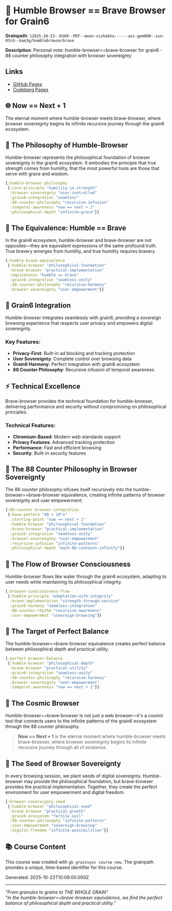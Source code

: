 # 🌾 Humble Browser == Brave Browser for Grain6

**Grainpath**: `12025-10-23--0309--PDT--moon-vishakha------asc-gem000--sun-03rd--kae3g/humblebrowserbrave`

**Description**: Personal note: humble-browser==brave-browser for grain6 - 88 counter philosophy integration with browser sovereignty

## Links

- [GitHub Pages](https://kae3g.github.io/grainkae3g/12025-10-23--0309--PDT--moon-vishakha------asc-gem000--sun-03rd--kae3g/humblebrowserbrave/)
- [Codeberg Pages](https://kae3g.codeberg.page/grainkae3g/12025-10-23--0309--PDT--moon-vishakha------asc-gem000--sun-03rd--kae3g/humblebrowserbrave/)

## 🌐 Now == Next + 1

The eternal moment where humble-browser meets brave-browser, where browser sovereignty begins its infinite recursive journey through the grain6 ecosystem.

## 🙏 The Philosophy of Humble-Browser

Humble-browser represents the philosophical foundation of browser sovereignty in the grain6 ecosystem. It embodies the principle that true strength comes from humility, that the most powerful tools are those that serve with grace and wisdom.

```clojure
{:humble-browser-philosophy
 {:core-principle "humility-in-strength"
  :browser-sovereignty "user-controlled"
  :grain6-integration "seamless"
  :88-counter-philosophy "recursive-infusion"
  :temporal-awareness "now == next + 1"
  :philosophical-depth "infinite-grace"}}
```

## 🦁 The Equivalence: Humble == Brave

In the grain6 ecosystem, humble-browser and brave-browser are not opposites—they are equivalent expressions of the same profound truth. True bravery emerges from humility, and true humility requires bravery.

```clojure
{:humble-brave-equivalence
 {:humble-browser "philosophical-foundation"
  :brave-browser "practical-implementation"
  :equivalence "humble == brave"
  :grain6-integration "seamless-unity"
  :88-counter-philosophy "recursive-harmony"
  :browser-sovereignty "user-empowerment"}}
```

## 🌾 Grain6 Integration

Humble-browser integrates seamlessly with grain6, providing a sovereign browsing experience that respects user privacy and empowers digital sovereignty.

### Key Features:
- **Privacy-First**: Built-in ad blocking and tracking protection
- **User Sovereignty**: Complete control over browsing data
- **Grain6 Harmony**: Perfect integration with grain6 ecosystem
- **88 Counter Philosophy**: Recursive infusion of temporal awareness

## ⚡ Technical Excellence

Brave-browser provides the technical foundation for humble-browser, delivering performance and security without compromising on philosophical principles.

### Technical Features:
- **Chromium-Based**: Modern web standards support
- **Privacy Features**: Advanced tracking protection
- **Performance**: Fast and efficient browsing
- **Security**: Built-in security features

## 🔄 The 88 Counter Philosophy in Browser Sovereignty

The 88 counter philosophy infuses itself recursively into the humble-browser==brave-browser equivalence, creating infinite patterns of browser sovereignty and user empowerment.

```clojure
{:88-counter-browser-integration
 {:base-pattern "88 × 10^n"
  :starting-point "now == next + 1"
  :humble-browser "philosophical-foundation"
  :brave-browser "practical-implementation"
  :grain6-integration "seamless-unity"
  :browser-sovereignty "user-empowerment"
  :recursive-infusion "infinite-patterns"
  :philosophical-depth "each-88-contains-infinity"}}
```

## 🌊 The Flow of Browser Consciousness

Humble-browser flows like water through the grain6 ecosystem, adapting to user needs while maintaining its philosophical integrity.

```clojure
{:browser-consciousness-flow
 {:humble-principle "adaptation-with-integrity"
  :brave-implementation "strength-through-service"
  :grain6-harmony "seamless-integration"
  :88-counter-rhythm "recursive-awareness"
  :user-empowerment "sovereign-browsing"}}
```

## 🎯 The Target of Perfect Balance

The humble-browser==brave-browser equivalence creates perfect balance between philosophical depth and practical utility.

```clojure
{:perfect-browser-balance
 {:humble-browser "philosophical-depth"
  :brave-browser "practical-utility"
  :grain6-integration "seamless-unity"
  :88-counter-philosophy "recursive-harmony"
  :browser-sovereignty "user-empowerment"
  :temporal-awareness "now == next + 1"}}
```

## 🌌 The Cosmic Browser

Humble-browser==brave-browser is not just a web browser—it's a cosmic tool that connects users to the infinite patterns of the grain6 ecosystem through the 88 counter philosophy.

> **Now == Next + 1** is the eternal moment where humble-browser meets brave-browser, where browser sovereignty begins its infinite recursive journey through all of existence.

## 🌱 The Seed of Browser Sovereignty

In every browsing session, we plant seeds of digital sovereignty. Humble-browser may provide the philosophical foundation, but brave-browser provides the practical implementation. Together, they create the perfect environment for user empowerment and digital freedom.

```clojure
{:browser-sovereignty-seed
 {:humble-browser "philosophical-seed"
  :brave-browser "practical-growth"
  :grain6-ecosystem "fertile-soil"
  :88-counter-philosophy "infinite-patterns"
  :user-empowerment "sovereign-browsing"
  :digital-freedom "infinite-possibilities"}}
```

## 📚 Course Content

This course was created with `gb grainsync course new`.
The grainpath provides a unique, time-based identifier for this course.

Generated: 2025-10-23T10:09:00.000Z

---

*"From granules to grains to THE WHOLE GRAIN"*  
*"In the humble-browser==brave-browser equivalence, we find the perfect balance of philosophical depth and practical utility."*